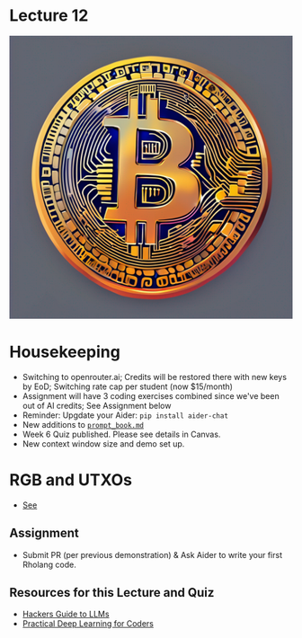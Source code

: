 # Lecture 12

<div align="center"><img src="./Bitcoin_lambda_pi_rho.png"></img></div>

# Housekeeping

- Switching to openrouter.ai; Credits will be restored there with new keys by EoD; Switching rate cap per student (now $15/month)
- Assignment will have 3 coding exercises combined since we've been out of AI credits; See Assignment below
- Reminder: Upgdate your Aider: `pip install aider-chat`
- New additions to [`prompt_book.md`](../workspaces/prompt_book.md)
- Week 6 Quiz published. Please see details in Canvas.
- New context window size and demo set up.

# RGB and UTXOs

- [See](./notes_lec12.md)

## Assignment

* Submit PR (per previous demonstration) & Ask Aider to write your first Rholang code.

## Resources for this Lecture and Quiz

* [Hackers Guide to LLMs](https://youtu.be/jkrNMKz9pWU?si=xum8ylFxrV9a9dS1) 
* [Practical Deep Learning for Coders](https://course.fast.ai/) 
